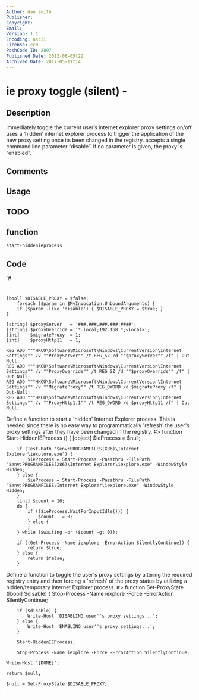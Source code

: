 ```yaml
---
Author: dan smith
Publisher: 
Copyright: 
Email: 
Version: 1.1
Encoding: ascii
License: cc0
PoshCode ID: 2897
Published Date: 2012-08-05t22
Archived Date: 2017-05-11t14
---
```


# ie proxy toggle (silent) - 

## Description

immediately toggle the current user’s internet explorer proxy settings on/off. uses a ‘hidden’ internet explorer process to trigger the application of the new proxy setting once its been changed in the registry. accepts a single command line parameter “disable”.  if no parameter is given, the proxy is “enabled”.

## Comments



## Usage



## TODO



## function

`start-hiddenieprocess`

## Code

`#
 #
 	[bool] $DISABLE_PROXY = $false;
     	foreach ($param in $MyInvocation.UnboundArguments) {
 		if ($param -like 'disable') { $DISABLE_PROXY = $true; }
 	}
 	
 	[string] $proxyServer   = '###.###.###.###:####';
 	[string] $proxyOverride = '*.local;192.168.*;<local>';
 	[int]    $migrateProxy  = 1;
 	[int]    $proxyHttp11   = 1;
 	
 	REG ADD """HKCU\Software\Microsoft\Windows\CurrentVersion\Internet Settings"" /v ""ProxyServer"" /t REG_SZ /d ""$proxyServer"" /f" | Out-Null;
 	REG ADD """HKCU\Software\Microsoft\Windows\CurrentVersion\Internet Settings"" /v ""ProxyOverride"" /t REG_SZ /d ""$proxyOverride"" /f" | Out-Null;
 	REG ADD """HKCU\Software\Microsoft\Windows\CurrentVersion\Internet Settings"" /v ""MigrateProxy"" /t REG_DWORD /d $migrateProxy /f" | Out-Null;
 	REG ADD """HKCU\Software\Microsoft\Windows\CurrentVersion\Internet Settings"" /v ""ProxyHttp1.1"" /t REG_DWORD /d $proxyHttp11 /f" | Out-Null;
 
 Define a function to start a 'hidden' Internet Explorer process. 
 This is needed since there is no easy way to programmatically 'refresh'
 the user's proxy settings after they have been changed in the registry.
 #>
 function Start-HiddenIEProcess () {
 	[object] $ieProcess = $null;
 	
 		if (Test-Path "$env:PROGRAMFILES(X86)\Internet Explorer\iexplore.exe") {	
 			$ieProcess = Start-Process -Passthru -FilePath "$env:PROGRAMFILES(X86)\Internet Explorer\iexplore.exe" -WindowStyle Hidden;
 		} else {		
 			$ieProcess = Start-Process -Passthru -FilePath "$env:PROGRAMFILES\Internet Explorer\iexplore.exe" -WindowStyle Hidden;
 		}
 		[int] $count = 10;
 		do {
 			if (($ieProcess.WaitForInputIdle())) {
 				$count   = 0;
 			} else { 
 			}
 		} while ($waiting -or ($count -gt 0));
 		
 		if ((Get-Process -Name iexplore -ErrorAction SilentlyContinue)) {
 			return $true;
 		} else {
 			return $false;
 		}
 
 Define a function to toggle the user's proxy settings by altering the
 required registry entry and then forcing a 'refresh' of the proxy status
 by utilizing a hidden/temporary Internet Explorer process. 
 #>
 function Set-ProxyState ([bool] $disable) {
 		Stop-Process -Name iexplore -Force -ErrorAction SilentlyContinue;
 		
 		if ($disable) {
 			Write-Host 'DISABLING user''s proxy settings...';
 		} else {
 			Write-Host 'ENABLING user''s proxy settings...';
 		}
 		
 		Start-HiddenIEProcess;
 		
 		Stop-Process -Name iexplore -Force -ErrorAction SilentlyContinue;
 		
 	Write-Host '[DONE]';
 		
 	return $null;
 
 	$null = Set-ProxyState $DISABLE_PROXY;
`

